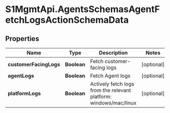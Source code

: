 # S1MgmtApi.AgentsSchemasAgentFetchLogsActionSchemaData

## Properties
Name | Type | Description | Notes
------------ | ------------- | ------------- | -------------
**customerFacingLogs** | **Boolean** | Fetch customer-facing logs | [optional] 
**agentLogs** | **Boolean** | Fetch Agent logs | [optional] 
**platformLogs** | **Boolean** | Actively fetch logs from the relevant platform: windows/mac/linux | [optional] 


